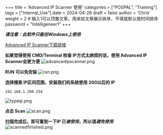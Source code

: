 +++
title = 'Advanced IP Scanner 使用'
categories = ["POSPAL", "Training"]
tags = ["Internal_Use"]
date = 2024-04-26
draft = false
author = 'Chris'
weight = 2 # 输入1可以顶置文章，用来给文章展示排序，不填就默认按时间排序
password = "Intelligeneer1"
+++

***请注意：此软件只能在Windows上使用***

[Advanced IP Scanner下载链接](https://onedrive.live.com/?cid=8119C2A597679EB1&mid=A0722E84162626D8%21108&mcid=A0722E84162626D8&sd=1&id=8119C2A597679EB1%21158914&parId=8119C2A597679EB1%21130342&o=OneUp "Advanced IP Scanner下载")

**如果觉得使用 CMD/Terminal 检查 IP方式太麻烦的话，使用 Advanced IP Scanner会更方便**
![advancedipscanner.png](/img/advancedipscanner.png)

**RUN 可以免安装**
![run.png](/img/run.png)

**选择搜索 IP区间范围，安装我们的系统使用 200以后的 IP**
```dos
192.168.1.200-254 
```
![typeip.png](/img/typeip.png)

**点击 Scan**
![scan.png](/img/scan.png)

**扫描完成后，即可看到一下IP 已*被使用*，所以请*避免使用***
![scannedfinished.png](/img/scannedfinished.png)